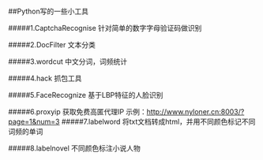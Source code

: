 #
##Python写的一些小工具

#####1.CaptchaRecognise
针对简单的数字字母验证码做识别

#####2.DocFilter
文本分类

#####3.wordcut
中文分词，词频统计

#####4.hack
抓包工具

#####5.FaceRecognize
基于LBP特征的人脸识别

#####6.proxyip
获取免费高匿代理IP
示例：http://www.nyloner.cn:8003/?page=1&num=3
#####7.labelword
将txt文档转成html，并用不同颜色标记不同词频的单词

#####8.labelnovel
不同颜色标注小说人物
